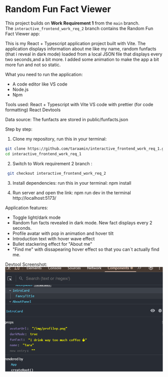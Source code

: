 
# Random Fun Fact Viewer

This project builds on **Work Requirement 1** from the `main` branch.  
The `interactive_frontend_work_req_2` branch contains the Random Fun Fact Viewer app:

This is my React + Typescript application project built with Vite. The application displays information about me like my name, random funfacts (that i reveal in dark mode) loaded from a local JSON file that displays every two seconds,and a bit more. I added some animation to make the app a bit more fun and not so static.

What you need to run the application:

- A code editor like VS code
- Node.js
- Npm


Tools used: 
React + Typescript with Vite
VS code with prettier (for code formatting)
React Devtools

Data source:
The funfacts are stored in public/funfacts.json

Step by step:

1. Clone my repository, run this in your terminal:
```bash
git clone https://github.com/taraamin/interactive_frontend_work_req_1.git
cd interactive_frontend_work_req_1
```

2. Switch to Work requirement 2 branch :

```bash
 git checkout interactive_frontend_work_req_2
```

3. Install dependencies:
  run this in your terminal:
  npm install
    
 

4. Run server and open the link:
 npm run dev in the terminal
http://localhost:5173/


Application features:
- Toggle light/dark mode
- Random fun facts revealed in dark mode. New fact displays every 2 seconds.
- Profile avatar with pop in animation and hover tilt
- Introduction text with hover wave effect
- Bullet stackering effect for "About me"
- "Find me" with dissapearing hover effect so that you can`t actually find me.


Devtool Screenshot:
![React DevTools screenshot](./devtool-screenshot.png)

